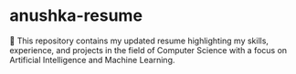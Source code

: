 # anushka-resume
📄 This repository contains my updated resume highlighting my skills, experience, and projects in the field of Computer Science with a focus on Artificial Intelligence and Machine Learning. 
